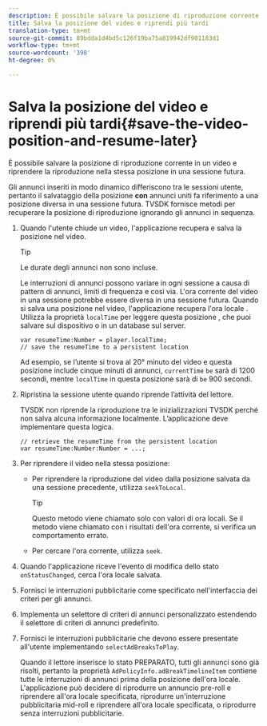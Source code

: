 ```yaml
---
description: È possibile salvare la posizione di riproduzione corrente in un video e riprendere la riproduzione nella stessa posizione in una sessione futura.
title: Salva la posizione del video e riprendi più tardi
translation-type: tm+mt
source-git-commit: 89bdda1d4bd5c126f19ba75a819942df901183d1
workflow-type: tm+mt
source-wordcount: '398'
ht-degree: 0%

---
```



# Salva la posizione del video e riprendi più tardi{#save-the-video-position-and-resume-later}

È possibile salvare la posizione di riproduzione corrente in un video e riprendere la riproduzione nella stessa posizione in una sessione futura.

Gli annunci inseriti in modo dinamico differiscono tra le sessioni utente, pertanto il salvataggio della posizione **con** annunci uniti fa riferimento a una posizione diversa in una sessione futura. TVSDK fornisce metodi per recuperare la posizione di riproduzione ignorando gli annunci in sequenza.

1. Quando l&#39;utente chiude un video, l&#39;applicazione recupera e salva la posizione nel video.

   >[!TIP]
   >
   >Le durate degli annunci non sono incluse.

   Le interruzioni di annunci possono variare in ogni sessione a causa di pattern di annunci, limiti di frequenza e così via. L&#39;ora corrente del video in una sessione potrebbe essere diversa in una sessione futura. Quando si salva una posizione nel video, l&#39;applicazione recupera l&#39;ora locale . Utilizza la proprietà `localTime` per leggere questa posizione , che puoi salvare sul dispositivo o in un database sul server.

   ```
   var resumeTime:Number = player.localTime; 
   // save the resumeTime to a persistent location
   ```

   Ad esempio, se l’utente si trova al 20° minuto del video e questa posizione include cinque minuti di annunci, `currentTime` `be` sarà di  1200 secondi, mentre `localTime` in questa posizione sarà di `be` 900 secondi.

1. Ripristina la sessione utente quando riprende l’attività del lettore.

   TVSDK non riprende la riproduzione tra le inizializzazioni TVSDK perché non salva alcuna informazione localmente. L’applicazione deve implementare questa logica.

   ```
   // retrieve the resumeTime from the persistent location 
   var resumeTime:Number:Number = ...;
   ```

1. Per riprendere il video nella stessa posizione:

   * Per riprendere la riproduzione del video dalla posizione salvata da una sessione precedente, utilizza `seekToLocal`.

      >[!TIP]
      >
      >Questo metodo viene chiamato solo con valori di ora locali. Se il metodo viene chiamato con i risultati dell&#39;ora corrente, si verifica un comportamento errato.

   * Per cercare l&#39;ora corrente, utilizza `seek`.

1. Quando l&#39;applicazione riceve l&#39;evento di modifica dello stato `onStatusChanged`, cerca l&#39;ora locale salvata.
1. Fornisci le interruzioni pubblicitarie come specificato nell&#39;interfaccia dei criteri per gli annunci.
1. Implementa un selettore di criteri di annunci personalizzato estendendo il selettore di criteri di annunci predefinito.
1. Fornisci le interruzioni pubblicitarie che devono essere presentate all&#39;utente implementando `selectAdBreaksToPlay`.

   Quando il lettore inserisce lo stato PREPARATO, tutti gli annunci sono già risolti, pertanto la proprietà `AdPolicyInfo.adBreakTimelineItem` contiene tutte le interruzioni di annunci prima della posizione dell&#39;ora locale. L&#39;applicazione può decidere di riprodurre un annuncio pre-roll e riprendere all&#39;ora locale specificata, riprodurre un&#39;interruzione pubblicitaria mid-roll e riprendere all&#39;ora locale specificata, o riprodurre senza interruzioni pubblicitarie.
